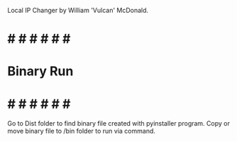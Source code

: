 Local IP Changer by William 'Vulcan' McDonald.

# # # # # # # #
# Binary Run  #
# # # # # # # #

Go to Dist folder to find binary file created with pyinstaller program. 
Copy or move binary file to /bin folder to run via command.
